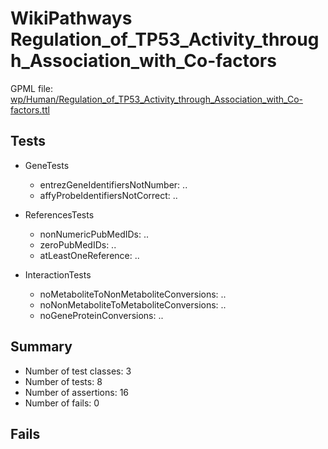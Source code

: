 # WikiPathways Regulation_of_TP53_Activity_through_Association_with_Co-factors

GPML file: [wp/Human/Regulation_of_TP53_Activity_through_Association_with_Co-factors.ttl](../wp/Human/Regulation_of_TP53_Activity_through_Association_with_Co-factors.ttl)

## Tests

* GeneTests
    * entrezGeneIdentifiersNotNumber: ..
    * affyProbeIdentifiersNotCorrect: ..

* ReferencesTests
    * nonNumericPubMedIDs: ..
    * zeroPubMedIDs: ..
    * atLeastOneReference: ..

* InteractionTests
    * noMetaboliteToNonMetaboliteConversions: ..
    * noNonMetaboliteToMetaboliteConversions: ..
    * noGeneProteinConversions: ..

## Summary

* Number of test classes: 3
* Number of tests: 8
* Number of assertions: 16
* Number of fails: 0

## Fails

